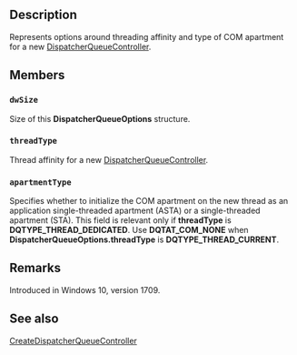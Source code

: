 ## Description

Represents options around threading affinity and type of COM apartment for a new [DispatcherQueueController](https://learn.microsoft.com/uwp/api/windows.system.dispatcherqueuecontroller).

## Members

### `dwSize`

Size of this **DispatcherQueueOptions** structure.

### `threadType`

Thread affinity for a new [DispatcherQueueController](https://learn.microsoft.com/uwp/api/windows.system.dispatcherqueuecontroller).

### `apartmentType`

Specifies whether to initialize the COM apartment on the new thread as an application single-threaded apartment (ASTA) or a single-threaded apartment (STA). This field is relevant only if **threadType** is **DQTYPE_THREAD_DEDICATED**. Use **DQTAT_COM_NONE** when **DispatcherQueueOptions.threadType** is **DQTYPE_THREAD_CURRENT**.

## Remarks

Introduced in Windows 10, version 1709.

## See also

[CreateDispatcherQueueController](https://learn.microsoft.com/windows/desktop/api/dispatcherqueue/nf-dispatcherqueue-createdispatcherqueuecontroller)